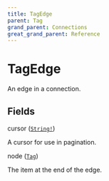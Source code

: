 ```yaml
---
title: TagEdge
parent: Tag
grand_parent: Connections
great_grand_parent: Reference
---
```


# TagEdge

An edge in a connection.

## Fields

<div class="field-entry ">
  <span id="cursor" class="field-name anchored">cursor (<code><a href="/docs/reference/scalar/string">String!</a></code>)</span>

  <div class="description-wrapper">
   <p>A cursor for use in pagination.</p>

  </div>
</div>

<div class="field-entry ">
  <span id="node" class="field-name anchored">node (<code><a href="/docs/reference/object/tag">Tag</a></code>)</span>

  <div class="description-wrapper">
   <p>The item at the end of the edge.</p>

  </div>
</div>

